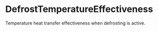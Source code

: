 DefrostTemperatureEffectiveness
===============================

Temperature heat transfer effectiveness when defrosting is active.
